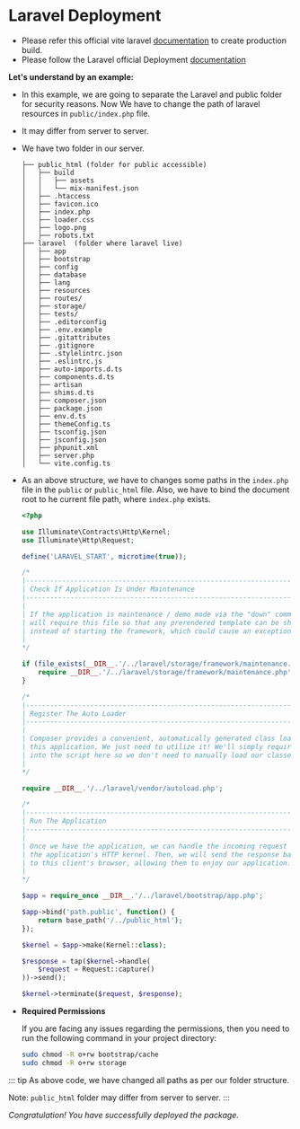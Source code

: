# Laravel Deployment

- Please refer this official vite laravel [documentation](https://laravel-vite.dev/guide/essentials/building-for-production.html) to create production build.
- Please follow the Laravel official Deployment [documentation](https://laravel.com/docs/9.x/deployment)

**Let's understand by an example:**

- In this example, we are going to separate the Laravel and public folder for security reasons. Now We have to change the path of laravel resources in `public/index.php` file.
- It may differ from server to server.

- We have two folder in our server.

  ```text
  ├── public_html (folder for public accessible)
  │   ├── build
  │   │   ├── assets
  │   │   └── mix-manifest.json
  │   ├── .htaccess
  │   ├── favicon.ico
  │   ├── index.php
  │   ├── loader.css
  │   ├── logo.png
  │   ├── robots.txt
  ├── laravel  (folder where laravel live)
  │   ├── app                      
  │   ├── bootstrap                
  │   ├── config                   
  │   ├── database                 
  │   ├── lang                     
  │   ├── resources                            
  │   ├── routes/                  
  │   ├── storage/                 
  │   ├── tests/                   
  │   ├── .editorconfig            
  │   ├── .env.example             
  │   ├── .gitattributes           
  │   ├── .gitignore               
  │   ├── .stylelintrc.json        
  │   ├── .eslintrc.js             
  │   ├── auto-imports.d.ts        
  │   ├── components.d.ts          
  │   ├── artisan                  
  │   ├── shims.d.ts               
  │   ├── composer.json            
  │   ├── package.json             
  │   ├── env.d.ts                 
  │   ├── themeConfig.ts           
  │   ├── tsconfig.json            
  │   ├── jsconfig.json            
  │   ├── phpunit.xml              
  │   ├── server.php               
  │   └── vite.config.ts
  ```

- As an above structure, we have to changes some paths in the `index.php` file in the `public` or `public_html` file. Also, we have to bind the document root to he current file path, where `index.php` exists.

  ```php
  <?php

  use Illuminate\Contracts\Http\Kernel;
  use Illuminate\Http\Request;

  define('LARAVEL_START', microtime(true));

  /*
  |--------------------------------------------------------------------------
  | Check If Application Is Under Maintenance
  |--------------------------------------------------------------------------
  |
  | If the application is maintenance / demo mode via the "down" command we
  | will require this file so that any prerendered template can be shown
  | instead of starting the framework, which could cause an exception.
  |
  */

  if (file_exists(__DIR__.'/../laravel/storage/framework/maintenance.php')) {
      require __DIR__.'/../laravel/storage/framework/maintenance.php';
  }

  /*
  |--------------------------------------------------------------------------
  | Register The Auto Loader
  |--------------------------------------------------------------------------
  |
  | Composer provides a convenient, automatically generated class loader for
  | this application. We just need to utilize it! We'll simply require it
  | into the script here so we don't need to manually load our classes.
  |
  */

  require __DIR__.'/../laravel/vendor/autoload.php';

  /*
  |--------------------------------------------------------------------------
  | Run The Application
  |--------------------------------------------------------------------------
  |
  | Once we have the application, we can handle the incoming request using
  | the application's HTTP kernel. Then, we will send the response back
  | to this client's browser, allowing them to enjoy our application.
  |
  */

  $app = require_once __DIR__.'/../laravel/bootstrap/app.php';

  $app->bind('path.public', function() {
      return base_path('/../public_html');
  });

  $kernel = $app->make(Kernel::class);

  $response = tap($kernel->handle(
      $request = Request::capture()
  ))->send();

  $kernel->terminate($request, $response);
  ```

- **Required Permissions**

  If you are facing any issues regarding the permissions, then you need to run the following command in your project directory:

  ```sh
  sudo chmod -R o+rw bootstrap/cache
  sudo chmod -R o+rw storage
  ```

::: tip
As above code, we have changed all paths as per our folder structure.

Note: `public_html` folder may differ from server to server.
:::

*Congratulation! You have successfully deployed the package.*
